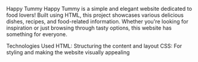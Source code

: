 Happy Tummy
Happy Tummy is a simple and elegant website dedicated to food lovers! Built using HTML, this project showcases various delicious dishes, recipes, and food-related information. Whether you're looking for inspiration or just browsing through tasty options, this website has something for everyone.

Technologies Used
HTML: Structuring the content and layout
CSS: For styling and making the website visually appealing
